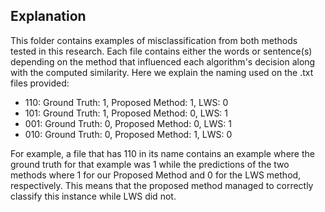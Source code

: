 ## Explanation

This folder contains examples of misclassification from both methods tested in this research. Each file contains either the words or sentence(s) depending on the method
that influenced each algorithm's decision along with the computed similarity. Here we explain the naming used on the .txt files provided:
 
- 110: Ground Truth: 1, Proposed Method: 1, LWS: 0
- 101: Ground Truth: 1, Proposed Method: 0, LWS: 1
- 001: Ground Truth: 0, Proposed Method: 0, LWS: 1
- 010: Ground Truth: 0, Proposed Method: 1, LWS: 0


For example, a file that has 110 in its name contains an example where the ground truth for that example was 1 while the predictions
of the two methods where 1 for our Proposed Method and 0 for the LWS method, respectively. This means that the proposed method managed to correctly
classify this instance while LWS did not.
